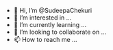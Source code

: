 - 👋 Hi, I’m @SudeepaChekuri
- 👀 I’m interested in ...
- 🌱 I’m currently learning ...
- 💞️ I’m looking to collaborate on ...
- 📫 How to reach me ...

<!---
SudeepaChekuri/SudeepaChekuri is a ✨ special ✨ repository because its `README.md` (this file) appears on your GitHub profile.
You can click the Preview link to take a look at your changes.
--->
